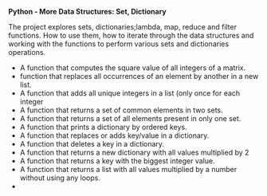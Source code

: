 **Python - More Data Structures: Set, Dictionary**

The project explores sets, dictionaries;lambda, map, reduce and filter functions. How to use them, how to iterate through the data structures and working with the functions to perform various sets and dictionaries operations.

* A function that computes the square value of all integers of a matrix.
* function that replaces all occurrences of an element by another in a new list.
* A function that adds all unique integers in a list (only once for each integer
* A function that returns a set of common elements in two sets.
* A function that returns a set of all elements present in only one set.
* A function that prints a dictionary by ordered keys.
* A function that replaces or adds key/value in a dictionary.
* A function that deletes a key in a dictionary.
* A function that returns a new dictionary with all values multiplied by 2
* A function that returns a key with the biggest integer value.
* A function that returns a list with all values multiplied by a number without using any loops.
* 
